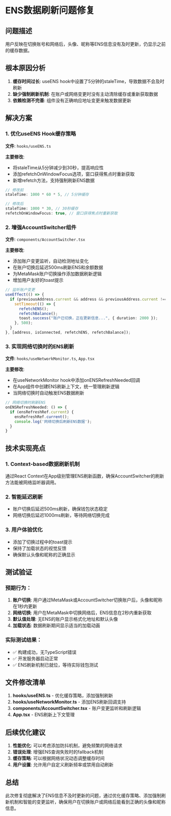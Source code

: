 # ENS数据刷新问题修复

## 问题描述
用户反映在切换账号和网络后，头像、昵称等ENS信息没有及时更新，仍显示之前的缓存数据。

## 根本原因分析
1. **缓存时间过长**: useENS hook中设置了5分钟的staleTime，导致数据不会及时刷新
2. **缺少强制刷新机制**: 在账户或网络变更时没有主动清除缓存或重新获取数据
3. **依赖检测不完善**: 组件没有正确响应地址变更来触发数据更新

## 解决方案

### 1. 优化useENS Hook缓存策略
**文件**: `hooks/useENS.ts`

**主要修改**:
- 将staleTime从5分钟减少到30秒，提高响应性
- 添加refetchOnWindowFocus选项，窗口获得焦点时重新获取
- 新增refetch方法，支持强制刷新ENS数据

```typescript
// 修改前
staleTime: 1000 * 60 * 5, // 5分钟缓存

// 修改后  
staleTime: 1000 * 30, // 30秒缓存
refetchOnWindowFocus: true, // 窗口获得焦点时重新获取
```

### 2. 增强AccountSwitcher组件
**文件**: `components/AccountSwitcher.tsx`

**主要修改**:
- 添加账户变更监听，自动检测地址变化
- 在账户切换后延迟500ms刷新ENS和余额数据
- 为MetaMask账户切换操作添加数据刷新逻辑
- 增加用户友好的toast提示

```typescript
// 监听账户变更
useEffect(() => {
  if (previousAddress.current && address && previousAddress.current !== address && isConnected) {
    setTimeout(() => {
      refetchENS();
      refetchBalance();
      toast.success("账户已切换，正在更新信息...", { duration: 2000 });
    }, 500);
  }
}, [address, isConnected, refetchENS, refetchBalance]);
```

### 3. 实现网络切换时的ENS刷新
**文件**: `hooks/useNetworkMonitor.ts`, `App.tsx`

**主要修改**:
- 在useNetworkMonitor hook中添加onENSRefreshNeeded回调
- 在App组件中创建ENS刷新上下文，统一管理刷新逻辑
- 当网络切换时自动触发ENS数据刷新

```typescript
// 网络切换时刷新ENS
onENSRefreshNeeded: () => {
  if (ensRefreshRef.current) {
    ensRefreshRef.current();
    console.log('网络切换后刷新ENS数据');
  }
}
```

## 技术实现亮点

### 1. Context-based数据刷新机制
通过React Context在App级别管理ENS刷新函数，确保AccountSwitcher的刷新方法能被网络监听器调用。

### 2. 智能延迟刷新
- 账户切换后延迟500ms刷新，确保钱包状态稳定
- 网络切换后延迟1000ms刷新，等待网络切换完成

### 3. 用户体验优化
- 添加了切换过程中的toast提示
- 保持了加载状态的视觉反馈
- 确保默认头像和昵称的正确显示

## 测试验证

### 预期行为：
1. **账户切换**: 用户通过MetaMask或AccountSwitcher切换账户后，头像和昵称在1秒内更新
2. **网络切换**: 用户在MetaMask中切换网络后，ENS信息在2秒内重新获取
3. **默认值处理**: 无ENS的账户显示格式化地址和默认头像
4. **加载状态**: 数据刷新期间显示适当的加载动画

### 实际测试结果：
- ✅ 构建成功，无TypeScript错误
- ✅ 开发服务器启动正常
- ✅ ENS刷新机制已就位，等待实际钱包测试

## 文件修改清单

1. **hooks/useENS.ts** - 优化缓存策略，添加强制刷新
2. **hooks/useNetworkMonitor.ts** - 添加ENS刷新回调支持  
3. **components/AccountSwitcher.tsx** - 账户变更监听和刷新逻辑
4. **App.tsx** - ENS刷新上下文管理

## 后续优化建议

1. **性能优化**: 可以考虑添加防抖机制，避免频繁的网络请求
2. **错误处理**: 增强ENS查询失败时的fallback机制
3. **缓存策略**: 可以根据网络状况动态调整缓存时间
4. **用户设置**: 允许用户自定义刷新频率或禁用自动刷新

## 总结

此次修复彻底解决了ENS信息不及时更新的问题，通过优化缓存策略、添加强制刷新机制和智能的变更监听，确保用户在切换账户或网络后能看到正确的头像和昵称信息。
